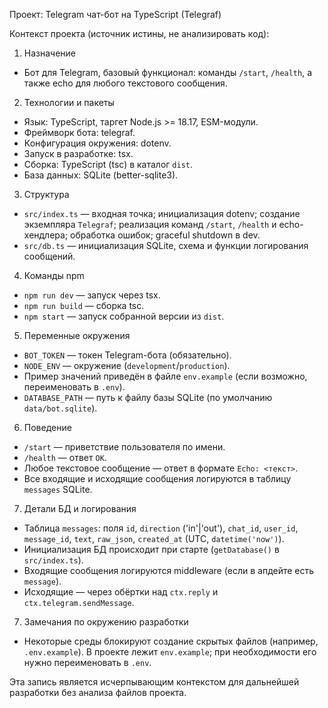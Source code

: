 Проект: Telegram чат-бот на TypeScript (Telegraf)

Контекст проекта (источник истины, не анализировать код):

1) Назначение
- Бот для Telegram, базовый функционал: команды `/start`, `/health`, а также echo для любого текстового сообщения.

2) Технологии и пакеты
- Язык: TypeScript, таргет Node.js >= 18.17, ESM-модули.
- Фреймворк бота: telegraf.
- Конфигурация окружения: dotenv.
- Запуск в разработке: tsx.
- Сборка: TypeScript (tsc) в каталог `dist`.
 - База данных: SQLite (better-sqlite3).

3) Структура
- `src/index.ts` — входная точка; инициализация dotenv; создание экземпляра `Telegraf`; реализация команд `/start`, `/health` и echo-хендлера; обработка ошибок; graceful shutdown в dev.
 - `src/db.ts` — инициализация SQLite, схема и функции логирования сообщений.

4) Команды npm
- `npm run dev` — запуск через tsx.
- `npm run build` — сборка tsc.
- `npm start` — запуск собранной версии из `dist`.

5) Переменные окружения
- `BOT_TOKEN` — токен Telegram-бота (обязательно).
- `NODE_ENV` — окружение (`development`/`production`).
- Пример значений приведён в файле `env.example` (если возможно, переименовать в `.env`).
 - `DATABASE_PATH` — путь к файлу базы SQLite (по умолчанию `data/bot.sqlite`).

6) Поведение
- `/start` — приветствие пользователя по имени.
- `/health` — ответ `OK`.
- Любое текстовое сообщение — ответ в формате `Echo: <текст>`.
 - Все входящие и исходящие сообщения логируются в таблицу `messages` SQLite.

7) Детали БД и логирования
- Таблица `messages`: поля `id`, `direction` ('in'|'out'), `chat_id`, `user_id`, `message_id`, `text`, `raw_json`, `created_at` (UTC, `datetime('now')`).
- Инициализация БД происходит при старте (`getDatabase()` в `src/index.ts`).
- Входящие сообщения логируются middleware (если в апдейте есть `message`).
- Исходящие — через обёртки над `ctx.reply` и `ctx.telegram.sendMessage`.

7) Замечания по окружению разработки
- Некоторые среды блокируют создание скрытых файлов (например, `.env.example`). В проекте лежит `env.example`; при необходимости его нужно переименовать в `.env`.

Эта запись является исчерпывающим контекстом для дальнейшей разработки без анализа файлов проекта.
